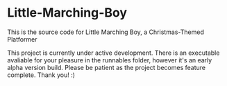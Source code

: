 # Little-Marching-Boy
This is the source code for Little Marching Boy, a Christmas-Themed Platformer

This project is currently under active development. There is an executable avaliable for your pleasure in the runnables folder, however it's an early alpha version build. Please be patient as the project becomes feature complete. Thank you! :)
